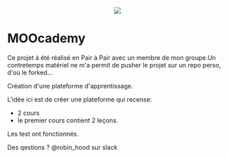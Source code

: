 <p align="center"> <img src="https://upload.wikimedia.org/wikipedia/commons/thumb/6/62/Ruby_On_Rails_Logo.svg/200px-Ruby_On_Rails_Logo.svg.png" target="_blank"> </p>

# MOOcademy

Ce projet à été réalisé en Pair à Pair avec un membre de mon groupe.Un contretemps matériel ne m'a permit de pusher le projet sur un repo perso, d'où le forked...

Création d'une plateforme d'apprentissage.

L'idée ici est de créer une plateforme qui recense: 
- 2 cours
- le premier cours contient 2 leçons.

Les test ont fonctionnés.

Des qestions ? @robin_hood sur slack 
